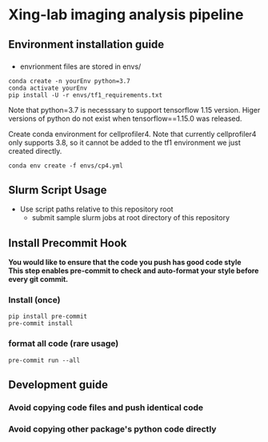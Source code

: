 # Xing-lab imaging analysis pipeline


## Environment installation guide
### 
- envrionment files are stored in envs/

```
conda create -n yourEnv python=3.7
conda activate yourEnv
pip install -U -r envs/tf1_requirements.txt
```
Note that python=3.7 is necesssary to support tensorflow 1.15 version. Higer versions of python do not exist when tensorflow==1.15.0 was released.

Create conda environment for cellprofiler4. Note that currently cellprofiler4 only supports 3.8, so it cannot be added to the tf1 environment we just created directly.
```
conda env create -f envs/cp4.yml 
```

## Slurm Script Usage
- Use script paths relative to this repository root
  - submit sample slurm jobs at root directory of this repository


## Install Precommit Hook  
**You would like to ensure that the code you push has good code style**  
**This step enables pre-commit to check and auto-format your style before every git commit.**
### Install (once)  
`pip install pre-commit`  
`pre-commit install`  
### format all code (rare usage)  
`pre-commit run --all`


## Development guide
### Avoid copying code files and push identical code
### Avoid copying other package's python code directly